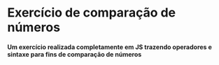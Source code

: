 # Exercício de comparação de números
#### Um exercício realizada completamente em JS trazendo operadores e sintaxe para fins de comparação de números
